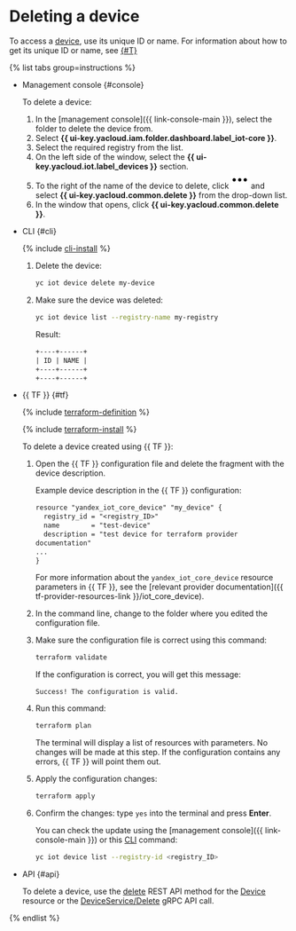 # Deleting a device

To access a [device](../../concepts/index.md#device), use its unique ID or name. For information about how to get its unique ID or name, see [{#T}](device-list.md)

{% list tabs group=instructions %}

- Management console {#console}

   To delete a device:

   1. In the [management console]({{ link-console-main }}), select the folder to delete the device from.
   1. Select **{{ ui-key.yacloud.iam.folder.dashboard.label_iot-core }}**.
   1. Select the required registry from the list.
   1. On the left side of the window, select the **{{ ui-key.yacloud.iot.label_devices }}** section.
   1. To the right of the name of the device to delete, click ![image](../../../_assets/console-icons/ellipsis.svg) and select **{{ ui-key.yacloud.common.delete }}** from the drop-down list.
   1. In the window that opens, click **{{ ui-key.yacloud.common.delete }}**.

- CLI {#cli}

  {% include [cli-install](../../../_includes/cli-install.md) %}

  1. Delete the device:

      ```bash
      yc iot device delete my-device
      ```

  1. Make sure the device was deleted:

      ```bash
      yc iot device list --registry-name my-registry
	    ```

	  Result:
	  ```text
      +----+------+
      | ID | NAME |
      +----+------+
      +----+------+
      ```

- {{ TF }} {#tf}

  {% include [terraform-definition](../../../_tutorials/_tutorials_includes/terraform-definition.md) %}

  {% include [terraform-install](../../../_includes/terraform-install.md) %}

  To delete a device created using {{ TF }}:
  
  1. Open the {{ TF }} configuration file and delete the fragment with the device description.

      Example device description in the {{ TF }} configuration:

      ```hcl
      resource "yandex_iot_core_device" "my_device" {
        registry_id = "<registry_ID>"
        name        = "test-device"
        description = "test device for terraform provider documentation"
      ...
      }
      ```

      For more information about the `yandex_iot_core_device` resource parameters in {{ TF }}, see the [relevant provider documentation]({{ tf-provider-resources-link }}/iot_core_device).
  1. In the command line, change to the folder where you edited the configuration file.
  1. Make sure the configuration file is correct using this command:

      ```bash
      terraform validate
      ```

      If the configuration is correct, you will get this message:
     
      ```bash
      Success! The configuration is valid.
      ```

  1. Run this command:

      ```bash
      terraform plan
      ```

      The terminal will display a list of resources with parameters. No changes will be made at this step. If the configuration contains any errors, {{ TF }} will point them out.
  1. Apply the configuration changes:

      ```bash
      terraform apply
      ```

  1. Confirm the changes: type `yes` into the terminal and press **Enter**.

      You can check the update using the [management console]({{ link-console-main }}) or this [CLI](../../../cli/quickstart.md) command:

      ```bash
      yc iot device list --registry-id <registry_ID>
      ```

- API {#api}

  To delete a device, use the [delete](../../api-ref/Device/delete.md) REST API method for the [Device](../../api-ref/Device/index.md) resource or the [DeviceService/Delete](../../api-ref/grpc/Device/delete.md) gRPC API call.

{% endlist %}